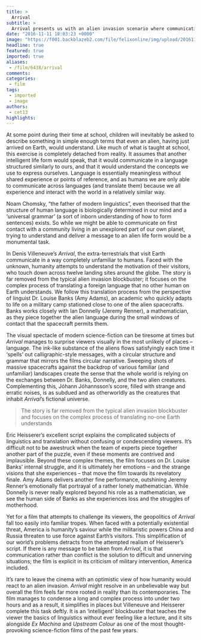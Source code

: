 ```yaml
---
title: >
  Arrival
subtitle: >
  Arrival presents us with an alien invasion scenario where communication, not confrontation, is the order of the day. The result is an intelligent, nuanced science fiction film, the blockbuster debut of Canadian director Denis Villeneuve
date: "2016-11-11 18:03:23 +0000"
image: "https://f001.backblazeb2.com/file/felixonline/img/upload/201611111757-felix-arrival-review.jpg"
headline: true
featured: true
imported: true
aliases:
 - /film/6438/arrival
comments:
categories:
 - film
tags:
 - imported
 - image
authors:
 - cet13
highlights:
---
```


At some point during their time at school, children will inevitably be asked to describe something in simple enough terms that even an alien, having just arrived on Earth, would understand. Like much of what is taught at school, this exercise is completely detached from reality. It assumes that another intelligent life form would speak, that it would communicate in a language structured similarly to ours, and that it would understand the concepts we use to express ourselves. Language is essentially meaningless without shared experience or points of reference, and as humans we are only able to communicate across languages (and translate them) because we all experience and interact with the world in a relatively similar way.

Noam Chomsky, “the father of modern linguistics”, even theorised that the structure of human language is biologically determined in our mind and a ‘universal grammar’ (a sort of inborn understanding of how to form sentences) exists. So while we might be able to communicate on first contact with a community living in an unexplored part of our own planet, trying to understand and deliver a message to an alien life form would be a monumental task.

In Denis Villeneuve’s _Arrival_, the extra-terrestrials that visit Earth communicate in a way completely unfamiliar to humans. Faced with the unknown, humanity attempts to understand the motivation of their visitors, who touch down across twelve landing sites around the globe. The story is far removed from the typical alien invasion blockbuster; it focuses on the complex process of translating a foreign language that no other human on Earth understands. We follow this translation process from the perspective of linguist Dr. Louise Banks (Amy Adams), an academic who quickly adapts to life on a military camp stationed close to one of the alien spacecrafts. Banks works closely with Ian Donnelly (Jeremy Renner), a mathematician, as they piece together the alien language during the small windows of contact that the spacecraft permits them.

The visual spectacle of modern science-fiction can be tiresome at times but _Arrival_ manages to surprise viewers visually in the most unlikely of places – language. The ink-like substance of the aliens flows satisfyingly each time it ‘spells’ out calligraphic-style messages, with a circular structure and grammar that mirrors the films circular narrative. Sweeping shots of massive spacecrafts against the backdrop of various familiar (and unfamiliar) landscapes create the sense that the whole world is relying on the exchanges between Dr. Banks, Donnelly, and the two alien creatures. Complementing this, Jóhann Jóhannsson’s score, filled with strange and erratic noises, is as subdued and as otherworldly as the creatures that inhabit _Arrival_’s fictional universe.

> The story is far removed from the typical alien invasion blockbuster and focuses on the complex process of translating no-one Earth understands

Eric Heisserer’s excellent script explains the complicated subjects of linguistics and translation without confusing or condescending viewers. It’s difficult not to be awestruck when the team of experts piece together another part of the puzzle, even if these moments are contrived and implausible. Beyond these complex themes, the film focuses on Dr. Louise Banks’ internal struggle, and it is ultimately her emotions – and the strange visions that she experiences – that move the film towards its revelatory finale. Amy Adams delivers another fine performance, outshining Jeremy Renner’s emotionally flat portrayal of a rather lonely mathematician. While Donnelly is never really explored beyond his role as a mathematician, we see the human side of Banks as she experiences loss and the struggles of motherhood.

Yet for a film that attempts to challenge its viewers, the geopolitics of _Arrival_ fall too easily into familiar tropes. When faced with a potentially existential threat, America is humanity’s saviour while the militaristic powers China and Russia threaten to use force against Earth’s visitors. This simplification of our world’s problems detracts from the attempted realism of Heisserer’s script. If there is any message to be taken from _Arrival_, it is that communication rather than conflict is the solution to difficult and unnerving situations; the film is explicit in its criticism of military intervention, America included.

It’s rare to leave the cinema with an optimistic view of how humanity would react to an alien invasion. _Arrival_ might resolve in an unbelievable way but overall the film feels far more rooted in reality than its contemporaries. The film manages to condense a long and complex process into under two hours and as a result, it simplifies in places but Villeneuve and Heisserer complete this task deftly. It is an ‘intelligent’ blockbuster that teaches the viewer the basics of linguistics without ever feeling like a lecture, and it sits alongside _Ex Machina_ and _Upstream Colour_ as one of the most thought-provoking science-fiction films of the past few years.
